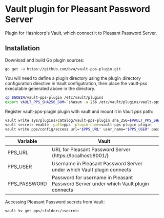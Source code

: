 # Vault plugin for Pleasant Password Server

Plugin for Hashicorp's Vault, which connect it to Pleasant Password Server.

## Installation

Download and build Go plugin sources:

```
go get -u https://github.com/bva/vault-pps-plugin.git
```
You will need to define a plugin directory using the plugin_directory configuration directive in Vault configutration,
then place the vault-pss executable generated above in the directory.

```bash
cp $GOBIN/vault-pps-plugin /etc/vault/plugins
export VAULT_PPS_SHA256_SUM=`shasum -a 256 /etc/vault/plugins/vault-pps-plugin | awk '{ print $1; }'`
```

Register vault-pps-plugin plugin with vault and mount it in Vault _pps_ path:

```bash
vault write sys/plugins/catalog/vault-pps-plugin sha_256=$VAULT_PPS_SHA256_SUM command=vault-pps-plugin
vault secrets enable -path=pps -plugin-name=vault-pps-plugin plugin
vault write pps/config/access url="$PPS_URL" user_name="$PPS_USER" password="$PPS_PASSWORD"
```

| Variable             | Vault                                                                               |
| ---------------------|-------------------------------------------------------------------------------------|
| PPS_URL              | URL for Pleasant Password Server (https://localhost:8001/)                          |
| PPS_USER             | Username in Pleasant Password Server under which Vault plugin connects              |
| PPS_PASSWORD         | Password for username in Pleasant Password Server under which Vault plugin connects |


Accessing Pleasant Password secrets from Vault:

```bash
vault kv get pps/<folder>/<secret>
```
